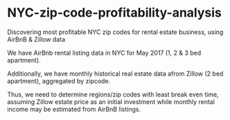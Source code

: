 # NYC-zip-code-profitability-analysis
Discovering most profitable NYC zip codes for rental estate business, using AirBnB &amp; Zillow data 

We have AirBnb rental listing data in NYC for May 2017 (1, 2 & 3 bed apartment).


Additionally, we have monthly historical real estate data afrom Zillow (2 bed apartment), aggregated by zipcode.


Thus, we need to determine regions/zip codes with least break even time, assuming Zillow estate price as an initial investment while monthly rental income may be estimated from AirBnB listings.


